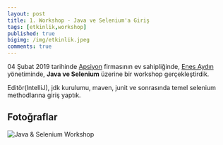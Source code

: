 ```yaml
---
layout: post
title: 1. Workshop - Java ve Selenium'a Giriş
tags: [etkinlik,workshop]
published: true
bigimg: /img/etkinlik.jpeg
comments: true
---
```


04 Şubat 2019 tarihinde [Apsiyon](https://www.apsiyon.com/) firmasının ev sahipliğinde, [Enes Aydın](https://tr.linkedin.com/in/enes-aydin-cv) yönetiminde, **Java ve Selenium** üzerine bir workshop gerçekleştirdik. 

Editör(IntelliJ), jdk kurulumu, maven, junit ve sonrasında temel selenium methodlarına giriş yaptık. 

## Fotoğraflar
![Java & Selenium Workshop](https://www.softwaretestingturkey.com/img/2019/workshop_1_apsiyon.jpg)
